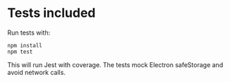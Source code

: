 # Tests included

Run tests with:

```
npm install
npm test
```

This will run Jest with coverage. The tests mock Electron safeStorage and avoid network calls.
